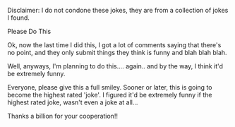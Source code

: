 Disclaimer: I do not condone these jokes, they are from a collection of jokes I found.

Please Do This

Ok, now the last time I did this, I got a lot of comments saying that there's no point, and they only submit things they think is funny and blah blah blah.

Well, anyways, I'm planning to do this.... again.. and by the way, I think it'd be extremely funny.

Everyone, please give this a full smiley. Sooner or later, this is going to become the highest rated 'joke'. I figured it'd be extremely funny if the highest rated joke, wasn't even a joke at all... 

Thanks a billion for your cooperation!!

